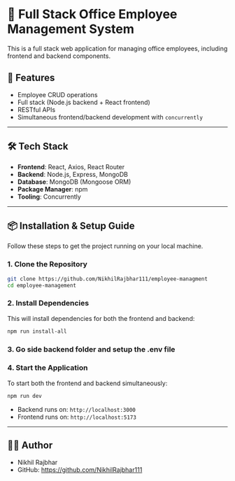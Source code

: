 # 📁 Full Stack Office Employee Management System

This is a full stack web application for managing office employees, including frontend and backend components.

## 🚀 Features

* Employee CRUD operations
* Full stack (Node.js backend + React frontend)
* RESTful APIs
* Simultaneous frontend/backend development with `concurrently`

---

## 🛠️ Tech Stack

* **Frontend**: React, Axios, React Router
* **Backend**: Node.js, Express, MongoDB
* **Database**: MongoDB (Mongoose ORM)
* **Package Manager**: npm
* **Tooling**: Concurrently

---

## 📦 Installation & Setup Guide

Follow these steps to get the project running on your local machine.

### 1. Clone the Repository

```bash
git clone https://github.com/NikhilRajbhar111/employee-managment
cd employee-management
```

### 2. Install Dependencies

This will install dependencies for both the frontend and backend:

```bash
npm run install-all
```

### 3. Go side backend folder and setup the .env file

### 4. Start the Application

To start both the frontend and backend simultaneously:

```bash
npm run dev
```

* Backend runs on: `http://localhost:3000`
* Frontend runs on: `http://localhost:5173`

---

## 🧑‍💻 Author

* Nikhil Rajbhar
* GitHub: https://github.com/NikhilRajbhar111